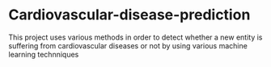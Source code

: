 # Cardiovascular-disease-prediction
This project uses various methods in order to detect whether a new entity is suffering from cardiovascular diseases or not by using various machine learning technniques
